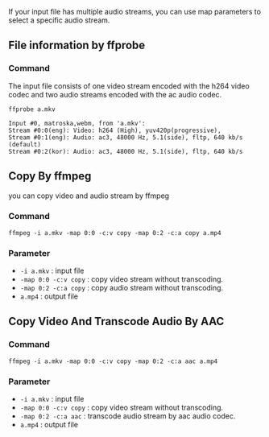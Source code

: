 If your input file has multiple audio streams, you can use map parameters to select a specific audio stream.

##  File information by ffprobe

### Command
The input file consists of one video stream encoded with the h264 video codec and two audio streams encoded with the ac audio codec.
```
ffprobe a.mkv

Input #0, matroska,webm, from 'a.mkv':
Stream #0:0(eng): Video: h264 (High), yuv420p(progressive),
Stream #0:1(eng): Audio: ac3, 48000 Hz, 5.1(side), fltp, 640 kb/s (default)
Stream #0:2(kor): Audio: ac3, 48000 Hz, 5.1(side), fltp, 640 kb/s
```


## Copy By ffmpeg
you can copy video and audio stream by ffmpeg 
### Command
```
ffmpeg -i a.mkv -map 0:0 -c:v copy -map 0:2 -c:a copy a.mp4
```

### Parameter
- `-i a.mkv` : input file
- `-map 0:0 -c:v copy` : copy video stream without transcoding.
- `-map 0:2 -c:a copy` : copy audio stream without transcoding.
- `a.mp4` : output file

## Copy Video And Transcode Audio By AAC

### Command
```
ffmpeg -i a.mkv -map 0:0 -c:v copy -map 0:2 -c:a aac a.mp4
```

### Parameter
- `-i a.mkv` : input file
- `-map 0:0 -c:v copy` : copy video stream without transcoding.
- `-map 0:2 -c:a aac` : transcode audio stream by aac audio codec.
- `a.mp4` : output file
